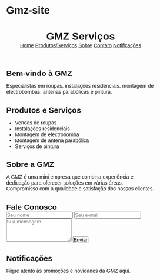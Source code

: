 # Gmz-site
<!DOCTYPE html><html lang="pt">
<head>
  <meta charset="UTF-8" />
  <meta name="viewport" content="width=device-width, initial-scale=1.0" />
  <title>GMZ - Multisserviços</title>
  <style>
    :root {
      --azul: #0d6efd;
      --preto: #111;
      --verde: #198754;
      --branco: #fff;
    }* {
  margin: 0;
  padding: 0;
  box-sizing: border-box;
  font-family: Arial, sans-serif;
}

body {
  background: var(--preto);
  color: var(--branco);
  line-height: 1.6;
}

header {
  background: linear-gradient(90deg, var(--azul), var(--verde));
  padding: 1rem 2rem;
  display: flex;
  justify-content: space-between;
  align-items: center;
  position: sticky;
  top: 0;
  z-index: 10;
}

header h1 {
  font-size: 1.5rem;
}

nav a {
  color: var(--branco);
  margin-left: 1rem;
  text-decoration: none;
  transition: color 0.3s;
}

nav a:hover {
  color: #ccc;
}

section {
  padding: 3rem 2rem;
  animation: fadeIn 1s ease-in;
}

@keyframes fadeIn {
  from { opacity: 0; transform: translateY(20px); }
  to { opacity: 1; transform: translateY(0); }
}

.home {
  background: var(--azul);
  text-align: center;
}

.produtos {
  background: var(--preto);
}

.sobre {
  background: var(--verde);
}

.contato {
  background: #222;
}

.notificacoes {
  background: #333;
}

form {
  display: flex;
  flex-direction: column;
  gap: 1rem;
  max-width: 500px;
  margin: auto;
}

input, textarea, button {
  padding: 0.8rem;
  border: none;
  border-radius: 5px;
}

input, textarea {
  background: #444;
  color: var(--branco);
}

button {
  background: var(--verde);
  color: var(--branco);
  cursor: pointer;
  transition: background 0.3s;
}

button:hover {
  background: var(--azul);
}

@media (max-width: 768px) {
  header {
    flex-direction: column;
    align-items: flex-start;
  }

  nav {
    margin-top: 0.5rem;
  }
}

  </style>
</head>
<body>
  <header>
    <h1>GMZ Serviços</h1>
    <nav>
      <a href="#home">Home</a>
      <a href="#produtos">Produtos/Serviços</a>
      <a href="#sobre">Sobre</a>
      <a href="#contato">Contato</a>
      <a href="#notificacoes">Notificações</a>
    </nav>
  </header>  <section id="home" class="home">
    <h2>Bem-vindo à GMZ</h2>
    <p>Especialistas em roupas, instalações residenciais, montagem de electrobombas, antenas parabólicas e pintura.</p>
  </section>  <section id="produtos" class="produtos">
    <h2>Produtos e Serviços</h2>
    <ul>
      <li>Vendas de roupas</li>
      <li>Instalações residenciais</li>
      <li>Montagem de electrobomba</li>
      <li>Montagem de antena parabólica</li>
      <li>Serviços de pintura</li>
    </ul>
  </section>  <section id="sobre" class="sobre">
    <h2>Sobre a GMZ</h2>
    <p>A GMZ é uma mini empresa que combina experiência e dedicação para oferecer soluções em várias áreas. Compromisso com a qualidade e satisfação dos nossos clientes.</p>
  </section>  <section id="contato" class="contato">
    <h2>Fale Conosco</h2>
    <form>
      <input type="text" placeholder="Seu nome" required>
      <input type="email" placeholder="Seu e-mail" required>
      <textarea rows="4" placeholder="Sua mensagem" required></textarea>
      <button type="submit">Enviar</button>
    </form>
  </section>  <section id="notificacoes" class="notificacoes">
    <h2>Notificações</h2>
    <p>Fique atento às promoções e novidades da GMZ aqui.</p>
  </section>
</body>
</html>
